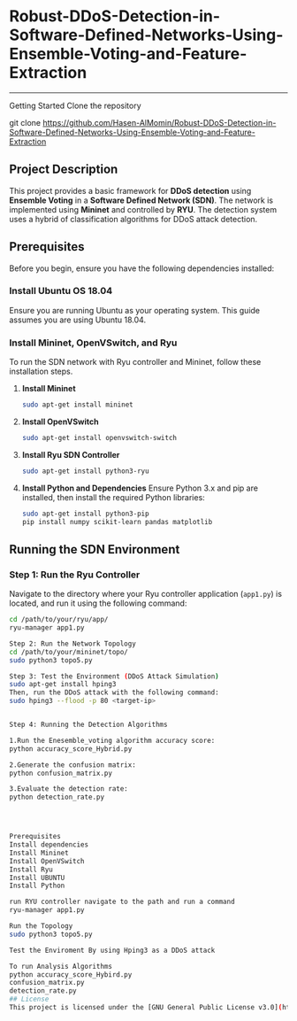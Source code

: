 # Robust-DDoS-Detection-in-Software-Defined-Networks-Using-Ensemble-Voting-and-Feature-Extraction

---------------------------------------------------------------
Getting Started
Clone the repository

git clone https://github.com/Hasen-AlMomin/Robust-DDoS-Detection-in-Software-Defined-Networks-Using-Ensemble-Voting-and-Feature-Extraction


## Project Description
This project provides a basic framework for **DDoS detection** using **Ensemble Voting** in a **Software Defined Network (SDN)**. The network is implemented using **Mininet** and controlled by **RYU**. The detection system uses a hybrid of classification algorithms for DDoS attack detection.

## Prerequisites
Before you begin, ensure you have the following dependencies installed:

### Install Ubuntu OS 18.04
Ensure you are running Ubuntu as your operating system. This guide assumes you are using Ubuntu 18.04.

### Install Mininet, OpenVSwitch, and Ryu
To run the SDN network with Ryu controller and Mininet, follow these installation steps.

1. **Install Mininet**
    ```bash
    sudo apt-get install mininet
    ```

2. **Install OpenVSwitch**
    ```bash
    sudo apt-get install openvswitch-switch
    ```

3. **Install Ryu SDN Controller**
    ```bash
    sudo apt-get install python3-ryu
    ```

4. **Install Python and Dependencies**
    Ensure Python 3.x and pip are installed, then install the required Python libraries:
    ```bash
    sudo apt-get install python3-pip
    pip install numpy scikit-learn pandas matplotlib
    ```

## Running the SDN Environment

### Step 1: Run the Ryu Controller
Navigate to the directory where your Ryu controller application (`app1.py`) is located, and run it using the following command:

```bash
cd /path/to/your/ryu/app/
ryu-manager app1.py

Step 2: Run the Network Topology
cd /path/to/your/mininet/topo/
sudo python3 topo5.py

Step 3: Test the Environment (DDoS Attack Simulation)
sudo apt-get install hping3
Then, run the DDoS attack with the following command:
sudo hping3 --flood -p 80 <target-ip>


Step 4: Running the Detection Algorithms

1.Run the Enesemble_voting algorithm accuracy score:
python accuracy_score_Hybrid.py

2.Generate the confusion matrix:
python confusion_matrix.py

3.Evaluate the detection rate:
python detection_rate.py




Prerequisites
Install dependencies
Install Mininet
Install OpenVSwitch
Install Ryu
Install UBUNTU 
Install Python

run RYU controller navigate to the path and run a command 
ryu-manager app1.py

Run the Topology 
sudo python3 topo5.py

Test the Enviroment By using Hping3 as a DDoS attack 

To run Analysis Algorithms 
python accuracy_score_Hybird.py
confusion_matrix.py
detection_rate.py
## License
This project is licensed under the [GNU General Public License v3.0](https://www.gnu.org/licenses/gpl-3.0.html).


